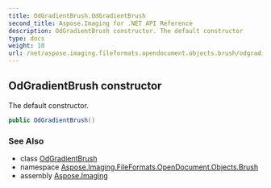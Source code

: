 ```yaml
---
title: OdGradientBrush.OdGradientBrush
second_title: Aspose.Imaging for .NET API Reference
description: OdGradientBrush constructor. The default constructor
type: docs
weight: 10
url: /net/aspose.imaging.fileformats.opendocument.objects.brush/odgradientbrush/odgradientbrush/
---
```

## OdGradientBrush constructor

The default constructor.

```csharp
public OdGradientBrush()
```

### See Also

* class [OdGradientBrush](../)
* namespace [Aspose.Imaging.FileFormats.OpenDocument.Objects.Brush](../../odgradientbrush/)
* assembly [Aspose.Imaging](../../../)


